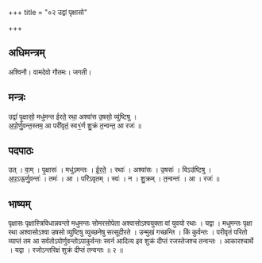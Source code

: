 +++
title = "०२ उद्वां पृक्षासो"

+++
## अधिमन्त्रम्
अश्विनौ। वामदेवो गौतमः। जगती।

## मन्त्रः
उद्वां॑ पृ॒क्षासो॒ मधु॑मन्त ईरते॒ रथा॒ अश्वा॑स उ॒षसो॒ व्यु॑ष्टिषु ।  
अ॒पो॒र्णु॒वन्त॒स्तम॒ आ परी॑वृतं॒ स्व१॒॑र्ण शु॒क्रं त॒न्वन्त॒ आ रजः॑ ॥

## पदपाठः
उत् । वा॒म् । पृ॒क्षासः॑ । मधु॑ऽमन्तः । ई॒र॒ते॒ । रथाः॑ । अश्वा॑सः । उ॒षसः॑ । विऽउ॑ष्टिषु ।  
अ॒प॒ऽऊ॒र्णु॒वन्तः॑ । तमः॑ । आ । परि॑ऽवृतम् । स्वः॑ । न । शु॒क्रम् । त॒न्वन्तः॑ । आ । रजः॑ ॥

## भाष्यम्
पृक्षासः पृक्षास्त्रिविधान्नवन्तो मधुमन्तः सोमरसोपेता अश्वासोऽश्वयुक्ता वां युवयो रथाः । यद्वा । मधुमन्तः पृक्षा रथा अश्वासोऽश्वा उषसो व्युष्टिषु व्युच्छनेषु सत्सूदीरते । उन्मुखं गच्छन्ति । किं कुर्वन्तः । परीवृतं परितो व्याप्तं तम आ सर्वतोऽपोर्णुवन्तोऽपाकुर्वन्तः स्वर्न आदित्य इव शुक्रं दीप्तं रजस्तेजश्च तन्वन्तः । आकारश्चार्थे । यद्वा । रजोऽन्तरिक्षं शुक्रं दीप्तं तन्वन्तः ॥ २ ॥